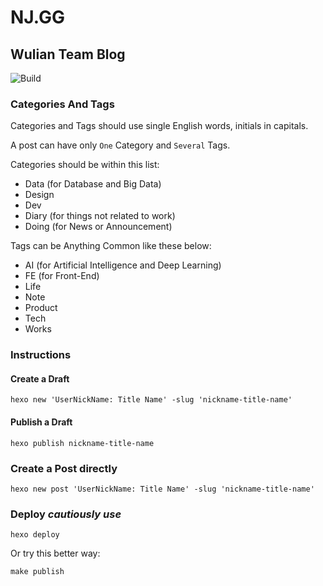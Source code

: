 # NJ.GG

## Wulian Team Blog

![Build](https://travis-ci.org/WulianCC/nj.gg.svg)

### Categories And Tags

Categories and Tags should use single English words, initials in capitals.

A post can have only `One` Category and `Several` Tags.

Categories should be within this list:

* Data (for Database and Big Data)
* Design
* Dev
* Diary (for things not related to work)
* Doing (for News or Announcement)

Tags can be Anything Common like these below:

* AI (for Artificial Intelligence and Deep Learning)
* FE (for Front-End)
* Life
* Note
* Product
* Tech
* Works

### Instructions

#### Create a Draft

```
hexo new 'UserNickName: Title Name' -slug 'nickname-title-name'
```

#### Publish a Draft

```
hexo publish nickname-title-name
```

### Create a Post directly

```
hexo new post 'UserNickName: Title Name' -slug 'nickname-title-name'
```

### Deploy _cautiously use_

```
hexo deploy
```

Or try this better way:

```
make publish
```